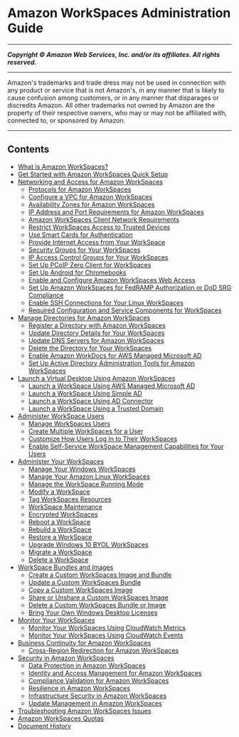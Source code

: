 # Amazon WorkSpaces Administration Guide

-----
*****Copyright &copy;  Amazon Web Services, Inc. and/or its affiliates. All rights reserved.*****

-----
Amazon's trademarks and trade dress may not be used in 
     connection with any product or service that is not Amazon's, 
     in any manner that is likely to cause confusion among customers, 
     or in any manner that disparages or discredits Amazon. All other 
     trademarks not owned by Amazon are the property of their respective
     owners, who may or may not be affiliated with, connected to, or 
     sponsored by Amazon.

-----
## Contents
+ [What Is Amazon WorkSpaces?](amazon-workspaces.md)
+ [Get Started with Amazon WorkSpaces Quick Setup](getting-started.md)
+ [Networking and Access for Amazon WorkSpaces](amazon-workspaces-networking.md)
   + [Protocols for Amazon WorkSpaces](amazon-workspaces-protocols.md)
   + [Configure a VPC for Amazon WorkSpaces](amazon-workspaces-vpc.md)
   + [Availability Zones for Amazon WorkSpaces](azs-workspaces.md)
   + [IP Address and Port Requirements for Amazon WorkSpaces](workspaces-port-requirements.md)
   + [Amazon WorkSpaces Client Network Requirements](workspaces-network-requirements.md)
   + [Restrict WorkSpaces Access to Trusted Devices](trusted-devices.md)
   + [Use Smart Cards for Authentication](smart-cards.md)
   + [Provide Internet Access from Your WorkSpace](amazon-workspaces-internet-access.md)
   + [Security Groups for Your WorkSpaces](amazon-workspaces-security-groups.md)
   + [IP Access Control Groups for Your WorkSpaces](amazon-workspaces-ip-access-control-groups.md)
   + [Set Up PCoIP Zero Client for WorkSpaces](set-up-pcoip-zero-client.md)
   + [Set Up Android for Chromebooks](set-up-android-chromebook.md)
   + [Enable and Configure Amazon WorkSpaces Web Access](web-access.md)
   + [Set Up Amazon WorkSpaces for FedRAMP Authorization or DoD SRG Compliance](fips-encryption.md)
   + [Enable SSH Connections for Your Linux WorkSpaces](connect-to-linux-workspaces-with-ssh.md)
   + [Required Configuration and Service Components for WorkSpaces](required-service-components.md)
+ [Manage Directories for Amazon WorkSpaces](manage-workspaces-directory.md)
   + [Register a Directory with Amazon WorkSpaces](register-deregister-directory.md)
   + [Update Directory Details for Your WorkSpaces](update-directory-details.md)
   + [Update DNS Servers for Amazon WorkSpaces](update-dns-server.md)
   + [Delete the Directory for Your WorkSpaces](delete-workspaces-directory.md)
   + [Enable Amazon WorkDocs for AWS Managed Microsoft AD](enable-workdocs-active-directory.md)
   + [Set Up Active Directory Administration Tools for Amazon WorkSpaces](directory_administration.md)
+ [Launch a Virtual Desktop Using Amazon WorkSpaces](launch-workspaces-tutorials.md)
   + [Launch a WorkSpace Using AWS Managed Microsoft AD](launch-workspace-microsoft-ad.md)
   + [Launch a WorkSpace Using Simple AD](launch-workspace-simple-ad.md)
   + [Launch a WorkSpace Using AD Connector](launch-workspace-ad-connector.md)
   + [Launch a WorkSpace Using a Trusted Domain](launch-workspace-trusted-domain.md)
+ [Administer WorkSpace Users](administer-workspace-users.md)
   + [Manage WorkSpaces Users](manage-workspaces-users.md)
   + [Create Multiple WorkSpaces for a User](create-multiple-workspaces-for-user.md)
   + [Customize How Users Log In to Their WorkSpaces](customize-workspaces-user-login.md)
   + [Enable Self-Service WorkSpace Management Capabilities for Your Users](enable-user-self-service-workspace-management.md)
+ [Administer Your WorkSpaces](administer-workspaces.md)
   + [Manage Your Windows WorkSpaces](group_policy.md)
   + [Manage Your Amazon Linux WorkSpaces](manage_linux_workspace.md)
   + [Manage the WorkSpace Running Mode](running-mode.md)
   + [Modify a WorkSpace](modify-workspaces.md)
   + [Tag WorkSpaces Resources](tag-workspaces-resources.md)
   + [WorkSpace Maintenance](workspace-maintenance.md)
   + [Encrypted WorkSpaces](encrypt-workspaces.md)
   + [Reboot a WorkSpace](reboot-workspaces.md)
   + [Rebuild a WorkSpace](rebuild-workspace.md)
   + [Restore a WorkSpace](restore-workspace.md)
   + [Upgrade Windows 10 BYOL WorkSpaces](upgrade-windows-10-byol-workspaces.md)
   + [Migrate a WorkSpace](migrate-workspaces.md)
   + [Delete a WorkSpace](delete-workspaces.md)
+ [WorkSpace Bundles and Images](amazon-workspaces-bundles.md)
   + [Create a Custom WorkSpaces Image and Bundle](create-custom-bundle.md)
   + [Update a Custom WorkSpaces Bundle](update-custom-bundle.md)
   + [Copy a Custom WorkSpaces Image](copy-custom-image.md)
   + [Share or Unshare a Custom WorkSpaces Image](share-custom-image.md)
   + [Delete a Custom WorkSpaces Bundle or Image](delete_bundle.md)
   + [Bring Your Own Windows Desktop Licenses](byol-windows-images.md)
+ [Monitor Your WorkSpaces](amazon-workspaces-monitoring.md)
   + [Monitor Your WorkSpaces Using CloudWatch Metrics](cloudwatch-metrics.md)
   + [Monitor Your WorkSpaces Using CloudWatch Events](cloudwatch-events.md)
+ [Business Continuity for Amazon WorkSpaces](business-continuity.md)
   + [Cross-Region Redirection for Amazon WorkSpaces](cross-region-redirection.md)
+ [Security in Amazon WorkSpaces](security.md)
   + [Data Protection in Amazon WorkSpaces](data-protection.md)
   + [Identity and Access Management for Amazon WorkSpaces](workspaces-access-control.md)
   + [Compliance Validation for Amazon WorkSpaces](compliance-validation.md)
   + [Resilience in Amazon WorkSpaces](disaster-recovery-resiliency.md)
   + [Infrastructure Security in Amazon WorkSpaces](infrastructure-security.md)
   + [Update Management in Amazon WorkSpaces](update-management.md)
+ [Troubleshooting Amazon WorkSpaces Issues](amazon-workspaces-troubleshooting.md)
+ [Amazon WorkSpaces Quotas](workspaces-limits.md)
+ [Document History](workspaces-document-history.md)